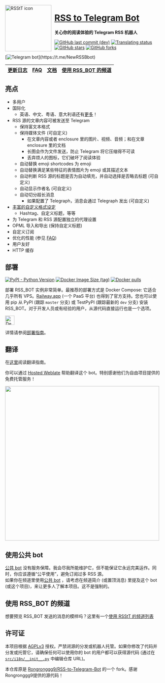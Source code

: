 <a href="https://t.me/RSStT_Bot"><img width="150" height="150" align="left" style="float: left; margin: 0 10px 0 0;" alt="RSStT icon" src="docs/resources/RSStT_icon.svg"/><a/>

# [RSS to Telegram Bot](https://t.me/NewRSSBbot)

**关心你的阅读体验的 Telegram RSS 机器人**


[![GitHub last commit (dev)](https://img.shields.io/github/last-commit/Jv0id/RSS-to-Telegram-Bot/dev?logo=github)](https://github.com/Jv0id/RSS-to-Telegram-Bot/commits/dev)
[![Translating status](https://img.shields.io/weblate/progress/rss-to-telegram-bot?logo=weblate&color=informational)](https://hosted.weblate.org/engage/rss-to-telegram-bot/)
[![GitHub stars](https://img.shields.io/github/stars/Jv0id/Rss-to-Telegram-Bot?style=social)](https://github.com/Jv0id/RSS-to-Telegram-Bot/stargazers)
[![GitHub forks](https://img.shields.io/github/forks/Jv0id/RSS-to-Telegram-Bot?style=social)](https://github.com/Jv0id/RSS-to-Telegram-Bot/fork)

[![Telegram bot]([https://img.shields.io/badge/bot-%40RSStT__Bot-229ed9?logo=telegram&style=for-the-badge](https://cdn5.telegram-cdn.org/file/E030txwK1aBk6A569B_FJJvpXb0demMjcErrBjEgif6ObY8JmxGrQqiAhNRdYFLwn-mH0zAXYklQBH0BX3gX_IYNWUiaPejHI8s90wY7OGk_8D-yYtargknh33pGjGoCBQdz9JkwbLjLBYXt6RAAn7jvybo9JwaIS-wjKurgT5QhuL-0t_O52EWS3ECbE2BHazjhBXDeLtJFyVHTnXbDe_8OOhX5ZyFm-wzI6IOmK3TIMC8wTr0GVWsw65_3ZwXoWA8hnbqXqVc_ekfdK723WUL7ck7vGAiFhEG27iK5i35a2rIU-FgRFVrAtJKJyyEIgnGWAiurnduiVeKkq8LzXQ.jpg))](https://t.me/NewRSSBbot)

|  [更新日志]  | [FAQ] |  [文档]  | [使用 RSS_BOT 的频道] |
|:--------:|-------|:------:|:--------------:|

[更新日志]: docs/CHANGELOG.zh.md

[FAQ]: docs/FAQ.zh.md

[文档]: docs

[使用 RSS_BOT 的频道]: docs/channels-using-rsstt.md

## 亮点

- 多用户
- 国际化
    - 英语、中文、粤语、意大利语还有[更多](docs/translation-guide.md)！
- RSS 源的文章内容可被发送至 Telegram
    - 保持富文本格式
    - 保持媒体文件 (可自定义)
        - 在文章内容或者 enclosure 里的图片、视频、音频；和在文章 enclosure 里的文档
        - 长图会作为文件发送，防止 Telegram 将它压缩得不可读
        - 丢弃烦人的图标，它们破坏了阅读体验
    - 自动替换 emoji shortcodes 为 emoji
    - 自动替换满足某些特征的表情图片为 emoji 或其描述文本
    - 自动判断 RSS 源的标题是否为自动填充，并自动选择是否略去标题 (可自定义)
    - 自动显示作者名 (可自定义)
    - 自动切分超长消息
        - 如果配置了 Telegraph，消息会通过 Telegraph 发出 (可自定义)
- [丰富的自定义格式设定](docs/formatting-settings.md)
    - Hashtag、自定义标题，等等
- 为 Telegram 和 RSS 源配置独立的代理设置
- OPML 导入和导出 (保持自定义标题)
- 自定义订阅
- 优化的性能 (参见 [FAQ](docs/FAQ.zh.md#q-bot-的性能怎么样))
- 用户友好
- HTTP 缓存

## 部署

[![PyPI - Python Version](https://img.shields.io/pypi/pyversions/rsstt?logo=python&label=&labelColor=white)](https://www.python.org)
[![Docker Image Size (tag)](https://img.shields.io/docker/image-size/jp0id/rss-to-telegram/latest?logo=docker)](https://hub.docker.com/r/jp0id/rss-to-telegram)
[![Docker pulls](https://img.shields.io/docker/pulls/jp0id/rss-to-telegram?label=pulls&logo=docker&color=informational)](https://hub.docker.com/r/jp0id/rss-to-telegram)

部署 RSS_BOT 实例非常简单。最推荐的部署方式是 Docker Compose: 它适合几乎所有 VPS。[Railway.app](https://railway.app) (一个 PaaS 平台) 也得到了官方支持。您也可以使用 pip 从 PyPI (跟踪 `master` 分支) 或 TestPyPI (跟踪最新的 `dev` 分支) 安装 RSS_BOT。对于开发人员或有经验的用户，从源代码直接运行也是一个选项。

<a href="docs/deployment-guide.md#option-2-railwayapp"><img src="https://railway.app/button.svg" height="30" alt="Deploy on Railway"></a>

详情请参阅[部署指南](docs/deployment-guide.md)。

## 翻译

在[这里](docs/translation-guide.md)阅读翻译指南。

你可以通过 [Hosted Weblate](https://hosted.weblate.org/projects/rss-to-telegram-bot/) 帮助翻译这个 bot。特别感谢他们为自由项目提供的免费托管服务！

<a href="https://hosted.weblate.org/engage/rss-to-telegram-bot/"><img src="https://hosted.weblate.org/widgets/rss-to-telegram-bot/zh_Hans/glossary/multi-auto.svg" width = "500" alt="" /></a>

## 使用公共 bot

[公共 bot](https://t.me/NewRSSBbot) 没有服务保障。我会尽我所能维护它，但不能保证它永远完美运作。同时，你应该遵循“公平使用”，避免订阅过多 RSS 源。  
如果你在频道里使用[公共 bot](https://t.me/NewRSSBbot) ，请考虑在频道简介 (或置顶消息) 里提及这个 bot (或这个项目)，来让更多人了解本项目。这不是强制的。

## 使用 RSS_BOT 的频道

想要预览 RSS_BOT 发送的消息的模样吗？这里有一个[使用 RSStT 的频道列表](docs/channels-using-rsstt.md)

## 许可证

本项目根据 [AGPLv3](LICENSE) 授权。严禁闭源的分发或机器人托管。如果你修改了代码并分发或托管它，请确保任何可以使用你的 bot 的用户都可以获得源代码 (通过在 [`src/i18n/__init__.py`](src/i18n/__init__.py) 中编辑仓库 URL)。

本仓库原是 [Rongronggg9/RSS-to-Telegram-Bot](https://github.com/Rongronggg9/RSS-to-Telegram-Bot) 的一个 fork。感谢Rongronggg9提供的源代码！
